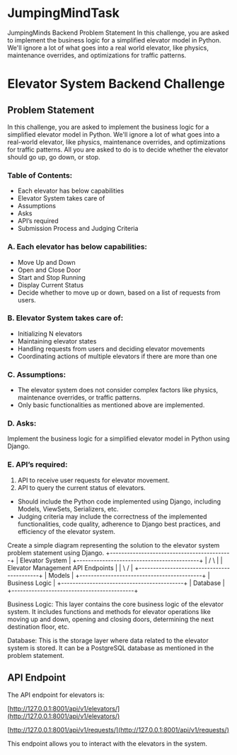 # JumpingMindTask
JumpingMinds Backend Problem Statement  In this challenge, you are asked to implement the business logic for a simplified elevator model in Python. We'll ignore a lot of what goes into a real world elevator, like physics, maintenance overrides, and optimizations for traffic patterns.
 # Elevator System Backend Challenge

## Problem Statement

In this challenge, you are asked to implement the business logic for a simplified elevator model in Python. We'll ignore a lot of what goes into a real-world elevator, like physics, maintenance overrides, and optimizations for traffic patterns. All you are asked to do is to decide whether the elevator should go up, go down, or stop.

### Table of Contents:

- Each elevator has below capabilities
- Elevator System takes care of
- Assumptions
- Asks
- API’s required
- Submission Process and Judging Criteria

### A. Each elevator has below capabilities:

- Move Up and Down
- Open and Close Door
- Start and Stop Running
- Display Current Status
- Decide whether to move up or down, based on a list of requests from users.

### B. Elevator System takes care of:

- Initializing N elevators
- Maintaining elevator states
- Handling requests from users and deciding elevator movements
- Coordinating actions of multiple elevators if there are more than one

### C. Assumptions:

- The elevator system does not consider complex factors like physics, maintenance overrides, or traffic patterns.
- Only basic functionalities as mentioned above are implemented.

### D. Asks:

Implement the business logic for a simplified elevator model in Python using Django.

### E. API’s required:

1. API to receive user requests for elevator movement.
2. API to query the current status of elevators.



- Should include the Python code implemented using Django, including Models, ViewSets, Serializers, etc.
- Judging criteria may include the correctness of the implemented functionalities, code quality, adherence to Django best practices, and efficiency of the elevator system.

Create a simple diagram representing the solution to the elevator system problem statement using Django.
+-------------------------------------------+ 
|             Elevator System               | 
+-------------------------------------------+ 
|               /            \              | 
|    Elevator Management    API Endpoints   |
|               \            /              |
+-------------------------------------------+
|               Models                      |
+-------------------------------------------+
|               Business Logic              |
+-------------------------------------------+
|               Database                    |
+-------------------------------------------+

Business Logic: This layer contains the core business logic of the elevator system. It includes functions and methods for elevator operations like moving up and down, opening and closing doors, determining the next destination floor, etc.

Database: This is the storage layer where data related to the elevator system is stored. It can be a PostgreSQL database as mentioned in the problem statement.


## API Endpoint

The API endpoint for elevators is:

[http://127.0.0.1:8001/api/v1/elevators/](http://127.0.0.1:8001/api/v1/elevators/)


[http://127.0.0.1:8001/api/v1/requests/](http://127.0.0.1:8001/api/v1/requests/)

This endpoint allows you to interact with the elevators in the system.

